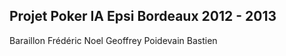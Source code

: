 Projet Poker IA
Epsi Bordeaux 2012 - 2013
---------------------
Baraillon Frédéric
Noel Geoffrey
Poidevain Bastien